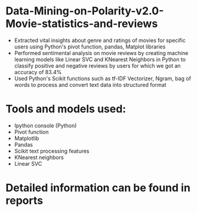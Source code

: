 # Data-Mining-on-Polarity-v2.0-Movie-statistics-and-reviews
- Extracted vital insights about genre and ratings of movies for specific users using Python's pivot function, pandas, Matplot libraries
- Performed sentimental analysis on movie reviews by creating machine learning models like Linear SVC and KNearest Neighbors in Python to     classify positive and negative reviews by users for which we got an accuracy of 83.4%
- Used Python's Scikit functions such as tf-IDF Vectorizer, Ngram, bag of words to process and convert text data into structured format

# Tools and models used:
- Ipython console (Python)
- Pivot function
- Matplotlib
- Pandas
- Scikit text processing features
- KNearest neighbors
- Linear SVC

# Detailed information can be found in reports
